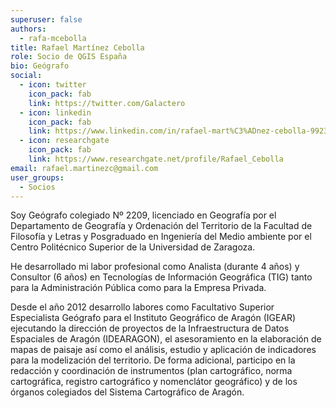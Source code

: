 ```yaml
---
superuser: false
authors:
  - rafa-mcebolla
title: Rafael Martínez Cebolla
role: Socio de QGIS España
bio: Geógrafo
social:
  - icon: twitter
    icon_pack: fab
    link: https://twitter.com/Galactero
  - icon: linkedin
    icon_pack: fab
    link: https://www.linkedin.com/in/rafael-mart%C3%ADnez-cebolla-99238197/
  - icon: researchgate
    icon_pack: fab
    link: https://www.researchgate.net/profile/Rafael_Cebolla
email: rafael.martinezc@gmail.com
user_groups:
  - Socios
---
```


Soy Geógrafo colegiado Nº 2209, licenciado en Geografía por el Departamento de Geografía y Ordenación del Territorio de la Facultad de Filosofía y Letras y Posgraduado en Ingeniería del Medio ambiente por el Centro Politécnico Superior de la Universidad de Zaragoza.

He desarrollado mi labor profesional como Analista (durante 4 años) y Consultor (6 años) en Tecnologías de Información Geográfica (TIG) tanto para la Administración Pública como para la Empresa Privada.

Desde el año 2012 desarrollo labores como Facultativo Superior Especialista Geógrafo para el Instituto Geográfico de Aragón (IGEAR) ejecutando la dirección de proyectos de la Infraestructura de Datos Espaciales de Aragón (IDEARAGON), el asesoramiento en la elaboración de mapas de paisaje así como el análisis, estudio y aplicación de indicadores para la modelización del territorio. De forma adicional, participo en la redacción y coordinación de instrumentos (plan cartográfico, norma cartográfica, registro cartográfico y nomenclátor geográfico) y de los órganos colegiados del Sistema Cartográfico de Aragón. 
